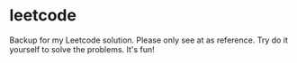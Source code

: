 # leetcode

Backup for my Leetcode solution.
Please only see at as reference.
Try do it yourself to solve the problems.
It's fun!
